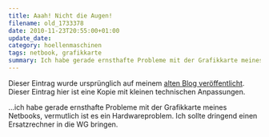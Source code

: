 ```yaml
---
title: Aaah! Nicht die Augen!
filename: old_1733378
date: 2010-11-23T20:55:00+01:00
update_date:
category: hoellenmaschinen
tags: netbook, grafikkarte
summary: Ich habe gerade ernsthafte Probleme mit der Grafikkarte meines Netbooks, vermutlich ist es ein Hardwareproblem.
---
```

Dieser Eintrag wurde ursprünglich auf meinem [alten Blog veröffentlicht](https://stu.blogger.de/stories/1733378/). Dieser Eintrag hier ist eine Kopie mit kleinen technischen Anpassungen.

…ich habe gerade ernsthafte Probleme mit der Grafikkarte meines Netbooks, vermutlich ist es ein Hardwareproblem. Ich sollte dringend einen Ersatzrechner in die WG bringen.
